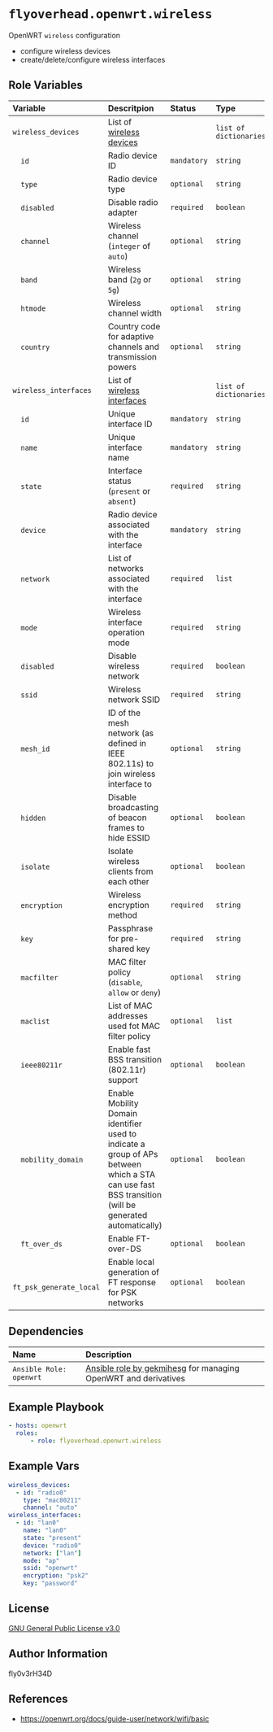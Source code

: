 # `flyoverhead.openwrt.wireless`

OpenWRT `wireless` configuration
- configure wireless devices
- create/delete/configure wireless interfaces

## Role Variables

| Variable | Descritpion | Status | Type | Example |
| :--- | :--- | :--- | :--- | :--- |
| `wireless_devices` | List of [wireless devices](https://openwrt.org/docs/guide-user/network/wifi/basic#wi-fi_devices) |  | `list of dictionaries` |  |
| &emsp;`id` | Radio device ID | `mandatory` | `string` | `radio0` |
| &emsp;`type` | Radio device type | `optional` | `string` | `mac80211` |
| &emsp;`disabled` | Disable radio adapter | `required` | `boolean` | `0` |
| &emsp;`channel` | Wireless channel (`integer` of `auto`) | `optional` | `string` | `auto` |
| &emsp;`band` | Wireless band (`2g` or `5g`) | `optional` | `string` | `2g` |
| &emsp;`htmode` | Wireless channel width | `optional` | `string` | `HT20` |
| &emsp;`country` | Country code for adaptive channels and transmission powers | `optional` | `string` | `US` |
| `wireless_interfaces` | List of [wireless interfaces](https://openwrt.org/docs/guide-user/network/wifi/basic#wi-fi_interfaces) |  | `list of dictionaries` |  |
| &emsp;`id` | Unique interface ID | `mandatory` | `string` | `iot0` |
| &emsp;`name` | Unique interface name | `mandatory` | `string` | `iot0` |
| &emsp;`state` | Interface status (`present` or `absent`) | `required` | `string` | `present` |
| &emsp;`device` | Radio device associated with the interface | `mandatory` | `string` | `radio0` |
| &emsp;`network` | List of networks associated with the interface | `required` | `list` | `iot` |
| &emsp;`mode` | Wireless interface operation mode | `required` | `string` | `ap` |
| &emsp;`disabled` | Disable wireless network | `required` | `boolean` | `0` |
| &emsp;`ssid` | Wireless network SSID | `required` | `string` | `OpenWrt` |
| &emsp;`mesh_id` | ID of the mesh network (as defined in IEEE 802.11s) to join wireless interface to | `optional` | `string` | `example_mesh_id` |
| &emsp;`hidden` | Disable broadcasting of beacon frames to hide ESSID | `optional` | `boolean` | `0` |
| &emsp;`isolate` | Isolate wireless clients from each other | `optional` | `boolean` | `0` |
| &emsp;`encryption` | Wireless encryption method | `required` | `string` | `psk2` |
| &emsp;`key` | Passphrase for pre-shared key | `required` | `string` | `password` |
| &emsp;`macfilter` | MAC filter policy (`disable`, `allow` or `deny`) | `optional` | `string` | `disable` |
| &emsp;`maclist` | List of MAC addresses used fot MAC filter policy | `optional` | `list` | `["00:11:22:33:44:55", "55:44:33:22:11:00"]` |
| &emsp;`ieee80211r` | Enable fast BSS transition (802.11r) support | `optional` | `boolean` | `0` |
| &emsp;`mobility_domain` | Enable Mobility Domain identifier used to indicate a group of APs between which a STA can use fast BSS transition (will be generated automatically) | `optional` | `boolean` | `1` |
| &emsp;`ft_over_ds` | Enable FT-over-DS | `optional` | `boolean` | `1` |
| &emsp;`ft_psk_generate_local` | Enable local generation of FT response for PSK networks | `optional` | `boolean` | `1` |

## Dependencies

| Name | Description |
| :--- | :--- |
| `Ansible Role: openwrt` | [Ansible role by gekmihesg](https://github.com/gekmihesg/ansible-openwrt) for managing OpenWRT and derivatives |

## Example Playbook

```yaml
- hosts: openwrt
  roles:
      - role: flyoverhead.openwrt.wireless
```

## Example Vars

```yaml
wireless_devices:
  - id: "radio0"
    type: "mac80211"
    channel: "auto"
wireless_interfaces:
  - id: "lan0"
    name: "lan0"
    state: "present"
    device: "radio0"
    network: ["lan"]
    mode: "ap"
    ssid: "openwrt"
    encryption: "psk2"
    key: "password"
```

## License

[GNU General Public License v3.0](https://www.gnu.org/licenses/gpl-3.0.txt)

## Author Information

fly0v3rH34D

## References

- https://openwrt.org/docs/guide-user/network/wifi/basic

